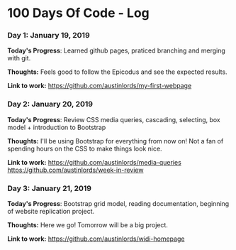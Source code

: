 # 100 Days Of Code - Log

### Day 1: January 19, 2019

**Today's Progress**: Learned github pages, praticed branching and merging with git. 

**Thoughts:** Feels good to follow the Epicodus and see the expected results. 

**Link to work:** https://github.com/austinlords/my-first-webpage

### Day 2: January 20, 2019

**Today's Progress**: Review CSS media queries, cascading, selecting, box model + introduction to Bootstrap 

**Thoughts:** I'll be using Bootstrap for everything from now on! Not a fan of spending hours on the CSS to make things look nice. 

**Link to work:** https://github.com/austinlords/media-queries https://github.com/austinlords/week-in-review

### Day 3: January 21, 2019

**Today's Progress**: Bootstrap grid model, reading documentation, beginning of website replication project.  

**Thoughts:** Here we go! Tomorrow will be a big project.  

**Link to work:** https://github.com/austinlords/widi-homepage 
